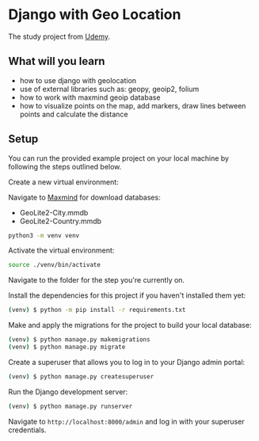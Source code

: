 # Django with Geo Location

The study project from [Udemy](https://www.udemy.com/course/django-with-geolocation/).


## What will you learn
* how to use django with geolocation
* use of external libraries such as: geopy, geoip2, folium
* how to work with maxmind geoip database
* how to visualize points on the map, add markers, draw lines between points and calculate the distance


## Setup

You can run the provided example project on your local machine by following the steps outlined below.

Create a new virtual environment:


Navigate to [Maxmind](https://www.maxmind.com) for download databases:
* GeoLite2-City.mmdb
* GeoLite2-Country.mmdb


```bash
python3 -m venv venv
```

Activate the virtual environment:

```bash
source ./venv/bin/activate
```

Navigate to the folder for the step you're currently on.

Install the dependencies for this project if you haven't installed them yet:

```bash
(venv) $ python -m pip install -r requirements.txt
```

Make and apply the migrations for the project to build your local database:

```bash
(venv) $ python manage.py makemigrations
(venv) $ python manage.py migrate
```

Create a superuser that allows you to log in to your Django admin portal:

```bash
(venv) $ python manage.py createsuperuser
```

Run the Django development server:

```bash
(venv) $ python manage.py runserver
```

Navigate to `http://localhost:8000/admin` and log in with your superuser credentials. 

